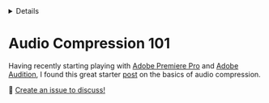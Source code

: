 <details>

```yaml
summary: 'Learning the basics of audio compression'
updated: '2020/07/01'
```
</details>

# Audio Compression 101

Having recently starting playing with [Adobe Premiere Pro](https://www.adobe.com/products/premiere.html) and [Adobe Audition](https://www.adobe.com/products/audition.html), I found this great starter [post](https://blog.landr.com/how-to-use-a-compressor/) on the basics of audio compression.

💬 [Create an issue to discuss!](https://github.com/stefcameron/website/issues/new?title=audio-compression-101&template=blog-post-discussion.md&labels=discussion)
